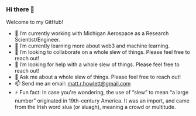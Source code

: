 ### Hi there 👋

Welcome to my GitHub!

- 🔭 I’m currently working with Michigan Aerospace as a Research Scientist/Engineer.
- 🌱 I’m currently learning more about web3 and machine learning.
- 👯 I’m looking to collaborate on a whole slew of things. Please feel free to reach out!
- 🤔 I’m looking for help with a whole slew of things. Please feel free to reach out!
- 💬 Ask me about a whole slew of things. Please feel free to reach out!
- 📫 Send me an email: matt.r.howlett@gmail.com
- ⚡ Fun fact: In case you're wondering, the use of “slew” to mean “a large number” originated in 19th-century America. It was an import, and came from the Irish word slua (or sluagh), meaning a crowd or multitude.
